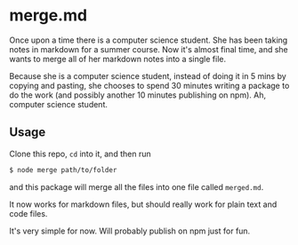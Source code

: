 # merge.md

Once upon a time there is a computer science student. She has been taking notes in markdown for a summer course. Now it's almost final time, and she wants to merge all of her markdown notes into a single file.

Because she is a computer science student, instead of doing it in 5 mins by copying and pasting, she chooses to spend 30 minutes writing a package to do the work (and possibly another 10 minutes publishing on npm). Ah, computer science student.

## Usage

Clone this repo, `cd` into it, and then run

```bash
$ node merge path/to/folder
```

and this package will merge all the files into one file called `merged.md`.

It now works for markdown files, but should really work for plain text and code files.

It's very simple for now. Will probably publish on npm just for fun.
